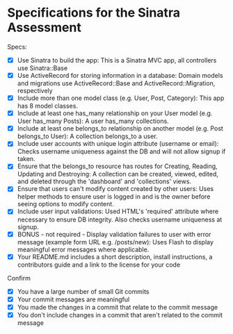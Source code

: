 # Specifications for the Sinatra Assessment

Specs:
- [x] Use Sinatra to build the app:  This is a Sinatra MVC app, all controllers use Sinatra::Base
- [x] Use ActiveRecord for storing information in a database:  Domain models and migrations use                  ActiveRecord::Base and ActiveRecord::Migration, respectively
- [x] Include more than one model class (e.g. User, Post, Category): This app has 8 model classes.
- [x] Include at least one has_many relationship on your User model (e.g. User has_many Posts): A user has_many collections.
- [x] Include at least one belongs_to relationship on another model (e.g. Post belongs_to User): A collection belongs_to a user.
- [x] Include user accounts with unique login attribute (username or email): Checks username uniqueness against the DB and will not allow signup if taken.
- [x] Ensure that the belongs_to resource has routes for Creating, Reading, Updating and Destroying:  A collection can be created, viewed, edited, and deleted through the 'dashboard' and 'collections' views.
- [x] Ensure that users can't modify content created by other users:  Uses helper methods to ensure user is logged in and is the owner before seeing options to modify content.
- [x] Include user input validations: Used HTML's 'required' attribute where necessary to ensure DB integrity.  Also checks username uniqueness at signup.
- [x] BONUS - not required - Display validation failures to user with error message (example form URL e.g. /posts/new): Uses Flash to display meaningful error messages where applicable.
- [x] Your README.md includes a short description, install instructions, a contributors guide and a link to the license for your code

Confirm
- [x] You have a large number of small Git commits
- [x] Your commit messages are meaningful
- [x] You made the changes in a commit that relate to the commit message
- [x] You don't include changes in a commit that aren't related to the commit message
